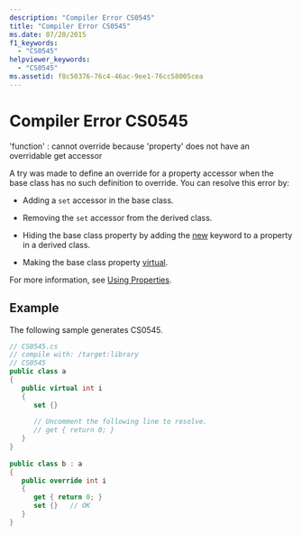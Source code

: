 ```yaml
---
description: "Compiler Error CS0545"
title: "Compiler Error CS0545"
ms.date: 07/20/2015
f1_keywords: 
  - "CS0545"
helpviewer_keywords: 
  - "CS0545"
ms.assetid: f8c50376-76c4-46ac-9ee1-76cc58005cea
---
```

# Compiler Error CS0545
'function' : cannot override because 'property' does not have an overridable get accessor  
  
 A try was made to define an override for a property accessor when the base class has no such definition to override. You can resolve this error by:  
  
- Adding a `set` accessor in the base class.  
  
- Removing the `set` accessor from the derived class.  
  
- Hiding the base class property by adding the [new](../keywords/new-modifier.md) keyword to a property in a derived class.  
  
- Making the base class property [virtual](../keywords/virtual.md).  
  
 For more information, see [Using Properties](../../programming-guide/classes-and-structs/using-properties.md).  
  
## Example  
 The following sample generates CS0545.  
  
```csharp  
// CS0545.cs  
// compile with: /target:library  
// CS0545  
public class a  
{  
   public virtual int i  
   {  
      set {}  
  
      // Uncomment the following line to resolve.  
      // get { return 0; }  
   }  
}  
  
public class b : a  
{  
   public override int i  
   {  
      get { return 0; }  
      set {}   // OK  
   }  
}  
```
